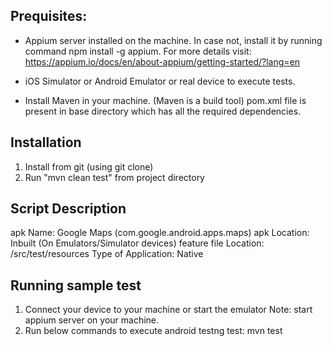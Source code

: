 ## Prequisites:
* Appium server installed on the machine. In case not, install it by running command npm install -g appium. For more details visit: https://appium.io/docs/en/about-appium/getting-started/?lang=en

* iOS Simulator or Android Emulator or real device to execute tests.

* Install Maven in your machine. (Maven is a build tool) pom.xml file is present in base directory which has all the required dependencies.

## Installation
1. Install from git (using git clone)
2. Run "mvn clean test" from project directory


## Script Description
  apk Name: Google Maps (com.google.android.apps.maps)
  apk Location: Inbuilt (On Emulators/Simulator devices)
  feature file Location: /src/test/resources
  Type of Application: Native

## Running sample test
1. Connect your device to your machine or start the emulator
   Note: start appium server on your machine.
2. Run below commands to execute android testng test: mvn test
